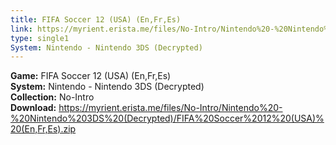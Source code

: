 ```yaml
---
title: FIFA Soccer 12 (USA) (En,Fr,Es)
link: https://myrient.erista.me/files/No-Intro/Nintendo%20-%20Nintendo%203DS%20(Decrypted)/FIFA%20Soccer%2012%20(USA)%20(En,Fr,Es).zip
type: single1
System: Nintendo - Nintendo 3DS (Decrypted)
---
```

<b>Game:</b> FIFA Soccer 12 (USA) (En,Fr,Es)<br>
<b>System:</b> Nintendo - Nintendo 3DS (Decrypted)<br>
<b>Collection:</b> No-Intro<br>
<b>Download:</b> https://myrient.erista.me/files/No-Intro/Nintendo%20-%20Nintendo%203DS%20(Decrypted)/FIFA%20Soccer%2012%20(USA)%20(En,Fr,Es).zip